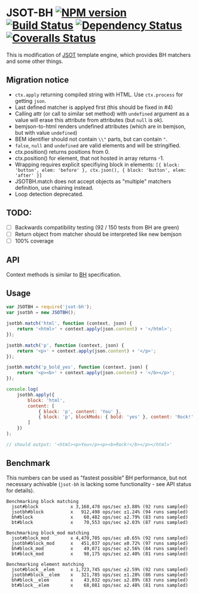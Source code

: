 # JSOT-BH [![NPM version][npm-image]][npm-url] [![Build Status][travis-image]][travis-url] [![Dependency Status][depstat-image]][depstat-url] [![Coveralls Status][coveralls-image]][coveralls-url]

This is modification of [JSOT](https://github.com/floatdrop/jsot) template engine, which provides BH matchers and some other things.

## Migration notice

 * `ctx.apply` returning compiled string with HTML. Use `ctx.process` for getting `json`.
 * Last defined matcher is applyed first (this should be fixed in #4)
 * Calling attr (or call to similar set method) with `undefined` argument as a value will erase this attribute from attributes (but `null` is ok). 
 * bemjson-to-html renders undefined attributes (which are in bemjson, but with value `undefined`)
 * BEM identifier should not contain `\\"` parts, but can contain `"`.
 * `false`, `null` and `undefined` are valid elements and will be stringified.
 * ctx.position() returns positions from 0.
 * ctx.position() for element, that not hosted in array returns -1.
 * Wrapping requires explicit specifiying block in elements: `[{ block: 'button', elem: 'before' }, ctx.json(), { block: 'button', elem: 'after' }]`
 * JSOTBH.match does not accept objects as "multiple" matchers definition, use chaining instead. 
 * Loop detection deprecated.

## TODO:

 * [ ] Backwards compatibility testing (92 / 150 tests from BH are green)
 * [ ] Return object from matcher should be interpreted like new bemjson
 * [ ] 100% coverage

## API

Context methods is similar to [BH](https://github.com/enb-make/bh#%D0%9A%D0%BB%D0%B0%D1%81%D1%81-ctx) specification.

## Usage

```js
var JSOTBH = require('jsot-bh');
var jsotbh = new JSOTBH();

jsotbh.match('html', function (context, json) {
    return '<html>' + context.apply(json.content) + '</html>';
});

jsotbh.match('p', function (context, json) {
    return '<p>' + context.apply(json.content) + '</p>';
});

jsotbh.match('p_bold_yes', function (context, json) {
    return '<p><b>' + context.apply(json.content) + '</b></p>';
});

console.log(
    jsotbh.apply({
        block: 'html',
        content: [
            { block: 'p', content: 'You' },
            { block: 'p', blockMods: { bold: 'yes' }, content: 'Rock!' }
        ]
    })
);

// should output: '<html><p>You</p><p><b>Rock!</b></p></html>'
```

## Benchmark

This numbers can be used as "fastest possible" BH performance, but not necessary achivable (`jsot-bh` is lacking some functionality - see API status for details).

```
Benchmarking block matching
  jsot#block            x 3,168,478 ops/sec ±3.88% (92 runs sampled)
  jsotbh#block          x   912,498 ops/sec ±1.24% (94 runs sampled)
  bh#block              x    60,482 ops/sec ±2.79% (83 runs sampled)
  bt#block              x    70,553 ops/sec ±2.03% (87 runs sampled)

Benchmarking block_mod matching
  jsot#block_mod        x 4,470,705 ops/sec ±0.65% (92 runs sampled)
  jsotbh#block_mod      x   451,037 ops/sec ±0.72% (97 runs sampled)
  bh#block_mod          x    49,071 ops/sec ±2.56% (84 runs sampled)
  bt#block_mod          x    98,175 ops/sec ±2.40% (81 runs sampled)

Benchmarking element matching
  jsot#block__elem      x 1,723,745 ops/sec ±2.59% (92 runs sampled)
  jsotbh#block__elem    x   321,785 ops/sec ±1.28% (86 runs sampled)
  bh#block__elem        x    43,032 ops/sec ±2.89% (83 runs sampled)
  bt#block__elem        x    68,081 ops/sec ±2.48% (81 runs sampled)
```

[npm-url]: https://npmjs.org/package/jsot-bh
[npm-image]: http://img.shields.io/npm/v/jsot-bh.svg

[travis-url]: https://travis-ci.org/floatdrop/jsot-bh
[travis-image]: http://img.shields.io/travis/floatdrop/jsot-bh.svg

[depstat-url]: https://david-dm.org/floatdrop/jsot-bh
[depstat-image]: https://david-dm.org/floatdrop/jsot-bh.svg?theme=shields.io

[coveralls-url]: https://coveralls.io/r/floatdrop/jsot-bh
[coveralls-image]: http://img.shields.io/coveralls/floatdrop/jsot-bh/master.svg
